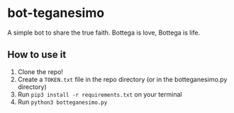 # bot-teganesimo
A simple bot to share the true faith. Bottega is love, Bottega is life.

## How to use it
1. Clone the repo!
2. Create a `TOKEN.txt` file in the repo directory (or in the botteganesimo.py directory)
3. Run `pip3 install -r requirements.txt` on your terminal
4. Run `python3 botteganesimo.py`
